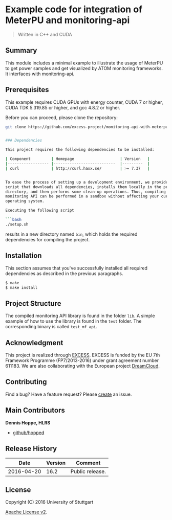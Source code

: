 # Example code for integration of MeterPU and monitoring-api

> Written in C++ and CUDA


## Summary

This module includes a minimal example to illustrate the usage of MeterPU to get power samples
and get visualized by ATOM monitoring frameworks. It interfaces with monitoring-api.

## Prerequisites

This example requires CUDA GPUs with energy counter, CUDA 7 or higher, CUDA TDK 5.319.85 or higher, and gcc 4.8.2 or higher.

Before you can proceed, please clone the repository:

```bash
git clone https://github.com/excess-project/monitoring-api-with-meterpu-example.git


### Dependencies

This project requires the following dependencies to be installed:

| Component         | Homepage                    | Version   |
|------------------ |---------------------------  |---------  |
| curl              | http://curl.haxx.se/        | >= 7.37   |


To ease the process of setting up a development environment, we provide a basic
script that downloads all dependencies, installs them locally in the project
directory, and then performs some clean-up operations. Thus, compiling the
monitoring API can be performed in a sandbox without affecting your current
operating system.

Executing the following script

```bash
./setup.sh
```

results in a new directory named `bin`, which holds the required dependencies
for compiling the project.


## Installation

This section assumes that you've successfully installed all required dependencies as described in the previous paragraphs.

```bash
$ make
$ make install
```


## Project Structure

The compiled monitoring API library is found in the folder `lib`. A simple example
of how to use the library is found in the `test` folder. The corresponding
binary is called `test_mf_api`.


## Acknowledgment

This project is realized through [EXCESS][excess]. EXCESS is funded by the EU 7th
Framework Programme (FP7/2013-2016) under grant agreement number 611183. We are
also collaborating with the European project [DreamCloud][dreamcloud].


## Contributing
Find a bug? Have a feature request?
Please [create](https://github.com/excess-project/monitoring-api/website/issues) an issue.


## Main Contributors

**Dennis Hoppe, HLRS**
+ [github/hopped](https://github.com/hopped)


## Release History

| Date        | Version | Comment          |
| ----------- | ------- | ---------------- |
| 2016-04-20  | 16.2    | Public release.  |


## License
Copyright (C) 2016 University of Stuttgart

[Apache License v2](LICENSE).

[server]: https://github.com/excess-project/monitoring-server
[excess]: http://www.excess-project.eu
[dreamcloud]: http://www.dreamcloud-project.eu
